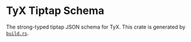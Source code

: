 # TyX Tiptap Schema

The strong-typed tiptap JSON schema for TyX. This crate is generated by [`build.rs`](./build.rs).
